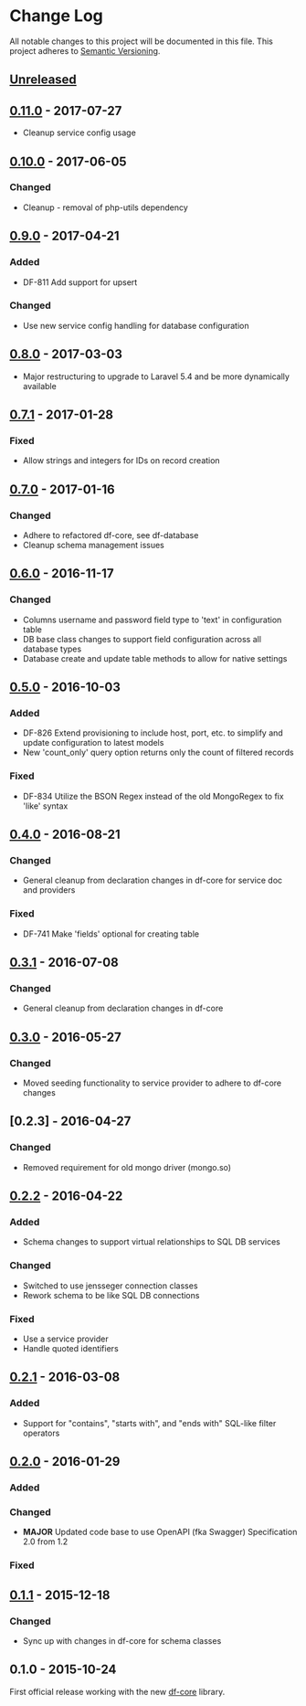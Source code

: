 # Change Log
All notable changes to this project will be documented in this file.
This project adheres to [Semantic Versioning](http://semver.org/).

## [Unreleased]

## [0.11.0] - 2017-07-27
- Cleanup service config usage

## [0.10.0] - 2017-06-05
### Changed
- Cleanup - removal of php-utils dependency

## [0.9.0] - 2017-04-21
### Added
- DF-811 Add support for upsert
### Changed
- Use new service config handling for database configuration

## [0.8.0] - 2017-03-03
- Major restructuring to upgrade to Laravel 5.4 and be more dynamically available

## [0.7.1] - 2017-01-28
### Fixed
- Allow strings and integers for IDs on record creation

## [0.7.0] - 2017-01-16
### Changed
- Adhere to refactored df-core, see df-database
- Cleanup schema management issues

## [0.6.0] - 2016-11-17
### Changed
- Columns username and password field type to 'text' in configuration table
- DB base class changes to support field configuration across all database types
- Database create and update table methods to allow for native settings

## [0.5.0] - 2016-10-03
### Added
- DF-826 Extend provisioning to include host, port, etc. to simplify and update configuration to latest models
- New 'count_only' query option returns only the count of filtered records

### Fixed
- DF-834 Utilize the BSON Regex instead of the old MongoRegex to fix 'like' syntax

## [0.4.0] - 2016-08-21
### Changed
- General cleanup from declaration changes in df-core for service doc and providers

### Fixed
- DF-741 Make 'fields' optional for creating table

## [0.3.1] - 2016-07-08
### Changed
- General cleanup from declaration changes in df-core

## [0.3.0] - 2016-05-27
### Changed
- Moved seeding functionality to service provider to adhere to df-core changes

## [0.2.3] - 2016-04-27
### Changed
- Removed requirement for old mongo driver (mongo.so)

## [0.2.2] - 2016-04-22
### Added
- Schema changes to support virtual relationships to SQL DB services

### Changed
- Switched to use jensseger connection classes
- Rework schema to be like SQL DB connections

### Fixed
- Use a service provider 
- Handle quoted identifiers 

## [0.2.1] - 2016-03-08
### Added
- Support for "contains", "starts with", and "ends with" SQL-like filter operators

## [0.2.0] - 2016-01-29
### Added

### Changed
- **MAJOR** Updated code base to use OpenAPI (fka Swagger) Specification 2.0 from 1.2

### Fixed

## [0.1.1] - 2015-12-18
### Changed
- Sync up with changes in df-core for schema classes

## 0.1.0 - 2015-10-24
First official release working with the new [df-core](https://github.com/dreamfactorysoftware/df-core) library.

[Unreleased]: https://github.com/dreamfactorysoftware/df-mongodb/compare/0.11.0...HEAD
[0.11.0]: https://github.com/dreamfactorysoftware/df-mongodb/compare/0.10.0...0.11.0
[0.10.0]: https://github.com/dreamfactorysoftware/df-mongodb/compare/0.9.0...0.10.0
[0.9.0]: https://github.com/dreamfactorysoftware/df-mongodb/compare/0.8.0...0.9.0
[0.8.0]: https://github.com/dreamfactorysoftware/df-mongodb/compare/0.7.1...0.8.0
[0.7.1]: https://github.com/dreamfactorysoftware/df-mongodb/compare/0.7.0...0.7.1
[0.7.0]: https://github.com/dreamfactorysoftware/df-mongodb/compare/0.6.0...0.7.0
[0.6.0]: https://github.com/dreamfactorysoftware/df-mongodb/compare/0.5.0...0.6.0
[0.5.0]: https://github.com/dreamfactorysoftware/df-mongodb/compare/0.4.0...0.5.0
[0.4.0]: https://github.com/dreamfactorysoftware/df-mongodb/compare/0.3.1...0.4.0
[0.3.1]: https://github.com/dreamfactorysoftware/df-mongodb/compare/0.3.0...0.3.1
[0.3.0]: https://github.com/dreamfactorysoftware/df-mongodb/compare/0.2.2...0.3.0
[0.2.2]: https://github.com/dreamfactorysoftware/df-mongodb/compare/0.2.1...0.2.2
[0.2.1]: https://github.com/dreamfactorysoftware/df-mongodb/compare/0.2.0...0.2.1
[0.2.0]: https://github.com/dreamfactorysoftware/df-mongodb/compare/0.1.1...0.2.0
[0.1.1]: https://github.com/dreamfactorysoftware/df-mongodb/compare/0.1.0...0.1.1
